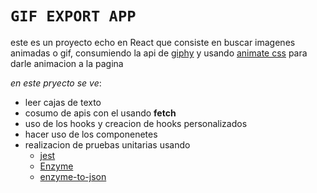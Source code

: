 # `GIF EXPORT APP`

este es un proyecto echo en React que consiste en buscar imagenes animadas o gif, consumiendo la api de [giphy](https://api.giphy.com) y usando [animate css](https://animate.style/) para darle animacion a la pagina <br/>

*en este pryecto se ve*:

* leer cajas de texto
* cosumo de apis con el usando **fetch**
* uso de los hooks y creacion de hooks personalizados
* hacer uso de los componenetes
* realizacion de pruebas unitarias usando 
    * [jest](https://jestjs.io/)
    * [Enzyme](https://enzymejs.github.io/enzyme/)
    * [enzyme-to-json](https://www.npmjs.com/package/enzyme-to-json)

